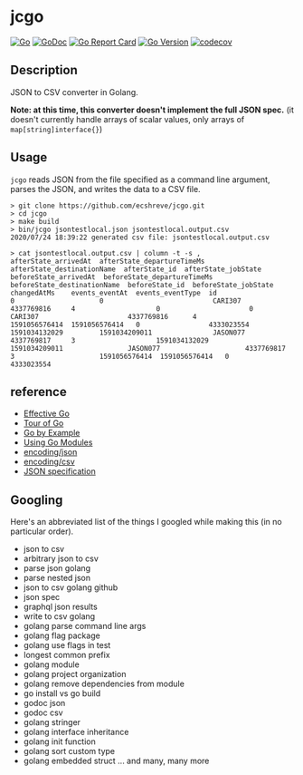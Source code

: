 # jcgo

[![Go](https://github.com/ecshreve/jcgo/workflows/Go/badge.svg?branch=master)](https://github.com/ecshreve/jcgo/actions)
[![GoDoc](https://godoc.org/github.com/ecshreve/jcgo?status.svg)](https://godoc.org/github.com/ecshreve/jcgo)
[![Go Report Card](https://goreportcard.com/badge/github.com/ecshreve/jcgo)](https://goreportcard.com/report/github.com/ecshreve/jcgo)
[![Go Version](https://img.shields.io/github/go-mod/go-version/ecshreve/jcgo)](https://golang.org/doc/go1.14)
[![codecov](https://codecov.io/gh/ecshreve/jcgo/branch/master/graph/badge.svg)](https://codecov.io/gh/ecshreve/jcgo)

## Description

JSON to CSV converter in Golang.

**Note: at this time, this converter doesn't implement the full JSON spec.** (it doesn't currently handle arrays of scalar values, only arrays of `map[string]interface{}`)

## Usage

`jcgo` reads JSON from the file specified as a command line argument, parses the JSON, and writes the data to a CSV file.

```{bash}
> git clone https://github.com/ecshreve/jcgo.git
> cd jcgo
> make build
> bin/jcgo jsontestlocal.json jsontestlocal.output.csv
2020/07/24 18:39:22 generated csv file: jsontestlocal.output.csv

> cat jsontestlocal.output.csv | column -t -s ,
afterState_arrivedAt  afterState_departureTimeMs  afterState_destinationName  afterState_id  afterState_jobState  beforeState_arrivedAt  beforeState_departureTimeMs  beforeState_destinationName  beforeState_id  beforeState_jobState  changedAtMs    events_eventAt  events_eventType  id
0                     0                           CARI307                     4337769816     4                    0                      0                            CARI307                      4337769816      4                     1591056576414  1591056576414   0                 4333023554
1591034132029         1591034209011               JASON077                    4337769817     3                    1591034132029          1591034209011                JASON077                     4337769817      3                     1591056576414  1591056576414   0                 4333023554
```

## reference

- [Effective Go](https://golang.org/doc/effective_go.html)
- [Tour of Go](https://tour.golang.org/list)
- [Go by Example](https://gobyexample.com/)
- [Using Go Modules](https://blog.golang.org/using-go-modules)
- [encoding/json](https://golang.org/pkg/encoding/json/)
- [encoding/csv](https://golang.org/pkg/encoding/csv/)
- [JSON specification](https://www.json.org/json-en.html)

## Googling

Here's an abbreviated list of the things I googled while making this (in no particular order).

- json to csv
- arbitrary json to csv
- parse json golang
- parse nested json
- json to csv golang github
- json spec
- graphql json results
- write to csv golang
- golang parse command line args
- golang flag package
- golang use flags in test
- longest common prefix
- golang module
- golang project organization
- golang remove dependencies from module
- go install vs go build
- godoc json
- godoc csv
- golang stringer
- golang interface inheritance
- golang init function
- golang sort custom type
- golang embedded struct
  ...
  and many, many more
